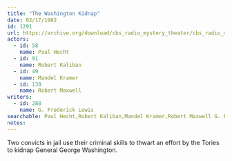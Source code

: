 ```yaml
---
title: "The Washington Kidnap"
date: 02/17/1982
id: 1291
url: https://archive.org/download/cbs_radio_mystery_theater/cbs_radio_mystery_theater-1251-1300.zip/cbs_radio_mystery_theater-1251-1300%2Fcbsrmt_1291_the_washington_kidnap.mp3
actors:  
  - id: 58
    name: Paul Hecht  
  - id: 91
    name: Robert Kaliban  
  - id: 49
    name: Mandel Kramer  
  - id: 130
    name: Robert Maxwell
writers:  
  - id: 288
    name: G. Frederick Lewis
searchable: Paul Hecht,Robert Kaliban,Mandel Kramer,Robert Maxwell G. Frederick Lewis
notes:  
---
```

Two convicts in jail use their criminal skills to thwart an effort by the Tories to kidnap General George Washington.